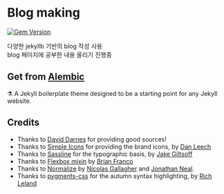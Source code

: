 # Blog making
[![Gem Version](https://badge.fury.io/rb/alembic-jekyll-theme.svg)](https://badge.fury.io/rb/alembic-jekyll-theme)


다양한 jekyllb 기반의 blog 작성 사용<br>
blog 페이지에 공부한 내용 올리기 진행중

## Get from [Alembic](https://alembic.darn.es/)
⚗ A Jekyll boilerplate theme designed to be a starting point for any Jekyll website.

## Credits

- Thanks to [David Darnes](https://github.com/daviddarnes/alembic) for providing good sources!
- Thanks to [Simple Icons](https://simpleicons.org/) for providing the brand icons, by [Dan Leech](https://twitter.com/bathtype)
- Thanks to [Sassline](https://sassline.com/) for the typographic basis, by [Jake Giltsoff](https://twitter.com/jakegiltsoff)
- Thanks to [Flexbox mixin](https://github.com/mastastealth/sass-flex-mixin) by [Brian Franco](https://twitter.com/brianfranco)
- Thanks to [Normalize](https://necolas.github.io/normalize.css/) by [Nicolas Gallagher](https://twitter.com/necolas) and [Jonathan Neal](https://twitter.com/jon_neal).
- Thanks to [pygments-css](http://richleland.github.io/pygments-css/) for the autumn syntax highlighting, by [Rich Leland](https://twitter.com/richleland)

